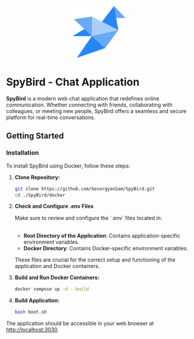<p align="center"><img src="./resources/assets/icon.png" width="150" alt="SpyBird Logo"></p>

# SpyBird - Chat Application

**SpyBird** is a modern web chat application that redefines online communication. Whether connecting with friends, collaborating with colleagues, or meeting new people, SpyBird offers a seamless and secure platform for real-time conversations.

## Getting Started

### Installation

To install SpyBird using Docker, follow these steps:

1. **Clone Repository:**

    ```bash
    git clone https://github.com/GevorgyanSam/SpyBird.git
    cd ./SpyBird/docker
    ```

2. **Check and Configure .env Files**

    <div style="margin-top: 15px;">
    Make sure to review and configure the `.env` files located in:<br><br>

    - **Root Directory of the Application**: Contains application-specific environment variables.
    - **Docker Directory**: Contains Docker-specific environment variables.

    These files are crucial for the correct setup and functioning of the application and Docker containers.
    </div>

3. **Build and Run Docker Containers:**

    ```bash
    docker compose up -d --build
    ```

4. **Build Application:**

    ```bash
    bash boot.sh
    ```

The application should be accessible in your web browser at [http://localhost:3030](http://localhost:3030).
